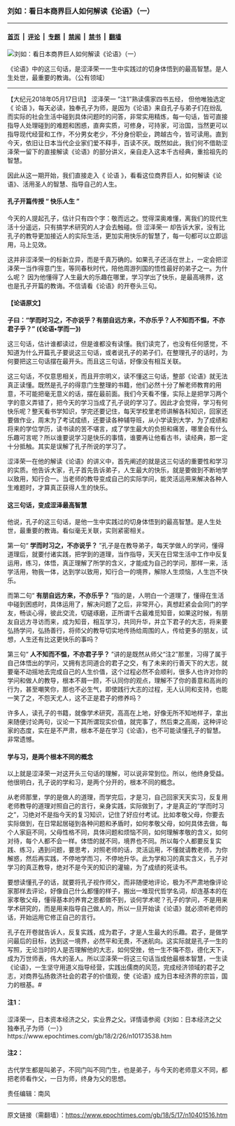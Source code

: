 ### 刘如：看日本商界巨人如何解读《论语》（一）

---

#### [首页](../../../..?n10401516) &nbsp;|&nbsp; [评论](../../../../../epoch-comment?n10401516) &nbsp;|&nbsp; [专题](../../../../../epoch-special?n10401516) &nbsp;|&nbsp; [禁闻](../../../../../epoch-news?n10401516) &nbsp;|&nbsp; [禁书](../../../../../books?n10401516) &nbsp;|&nbsp; [翻墙](https://github.com/gfw-breaker/nogfw/blob/master/README.md?n10401516)


<div><img alt="刘如：看日本商界巨人如何解读《论语》（一）" class="attachment-djy_600_400 size-djy_600_400 wp-post-image" src="https://i.epochtimes.com/assets/uploads/2018/05/260px-Analects_LunYu_Rongo2-1-600x400.jpg"/>
<div class="caption">
 <p>
  《论语》中的这三句话，是涩泽荣一一生中实践过的切身体悟到的最高智慧。是人生处世，最重要的教诲。（公有领域）
 </p>
</div></div><hr/><div class="post_content" id="artbody" itemprop="articleBody">
 <!-- article content begin -->
 <p>
  【大纪元2018年05月17日讯】
  <ok href="https://www.epochtimes.com/gb/tag/%E6%B6%A9%E6%B3%BD%E8%8D%A3%E4%B8%80.html">
   涩泽荣一
  </ok>
  “注1”熟读儒家四书五经， 但他唯独选定《
  <ok href="https://www.epochtimes.com/gb/tag/%E8%AE%BA%E8%AF%AD.html">
   论语
  </ok>
  》，每天必读，独奉孔子为师，是因为《论语》来自孔子与弟子们在纷乱而实际的社会生活中碰到具体问题时的问答，非常实用精炼，每一句话，皆可直接指导人处理碰到的难题和困惑，直奔实质，可修身，可持家，可治国，当然更可以指导现代经营和工作，不分男女老少，不分身份职业，跨越古今，皆可读用。直到今天，依旧让日本当代企业家们爱不释手，百读不厌。既然如此，我们何不借助涩泽荣一留下的直接解读《论语》的部分讲义，亲自走入这本千古经典，重拾祖先的智慧。
 </p>
 <p>
  因此从这一期开始，我们直接走入《
  <ok href="https://www.epochtimes.com/gb/tag/%E8%AE%BA%E8%AF%AD.html">
   论语
  </ok>
  》，看看这位商界巨人，如何解读《论语》、活用圣人的智慧、指导自己的人生。
  <strong>
   <br/>
  </strong>
 </p>
 <h4>
  <strong>
   孔子开篇传授
  </strong>
  <strong>
   “
  </strong>
  <strong>
   快乐人生
  </strong>
  <strong>
   ”
  </strong>
 </h4>
 <p>
  今天的人提起孔子，估计只有四个字：敬而远之。觉得深奥难懂，离我们的现代生活十分遥远，只有搞学术研究的人才会去触碰。但
  <ok href="https://www.epochtimes.com/gb/tag/%E6%B6%A9%E6%B3%BD%E8%8D%A3%E4%B8%80.html">
   涩泽荣一
  </ok>
  却告诉大家，没有比孔子的教导更加接近人的实际生活，更加实用快乐的智慧了，每一句都可以立即运用，马上见效。
 </p>
 <p>
  这并非涩泽荣一的标新立异，而是千真万确的。如果孔子还活在世上，一定会把涩泽荣一当作得意门生，等同春秋时代，陪他周游列国的悟性最好的弟子之一。为什么呢？ 因为他懂得了人生最大的乐趣在哪里，学习学出了快乐，是最高境界，这也是孔子开篇的教诲。不信请看《论语》的开卷头三句。
  <strong>
   <br/>
  </strong>
 </p>
 <h4>
  【论语原文】
 </h4>
 <p>
  <strong>
   子曰：“学而时习之，不亦说乎？有朋自远方来，不亦乐乎？人不知而不愠，不亦君子乎？” (《论语•学而一》)
  </strong>
 </p>
 <p>
  这三句话，估计谁都读过，但是谁都没有读懂。我们读完了，也没有任何感觉，不知道为什么开篇孔子要说这三句话，或者说孔子的弟子们，在整理孔子的话时，为何要把这三句话摆在最开头。而且这三句话，好像没有相互关联。
 </p>
 <p>
  这三句话，不仅意思相关，而且开宗明义，读不懂这三句话，整部《论语》就无法真正读懂。既然是孔子的得意门生整理的书籍，他们必然十分了解老师教育的用意，不可能把毫无意义的话，摆在最前面。我们今天看不懂，实际上是把学习两个字的意义弄错了，把今天的学习当成了孔子说的学习了。因此才会觉得，学习有何快乐呢？整天看书学知识，学完还要记住，每天学校里老师讲解各科知识，回家还要做作业，周末为了考试成绩，还要读各种辅导班，从小学读到大学，为了成绩和将来的学位学历，读书读的苦不堪言，成了学生最大的负担和痛苦，哪里会有什么乐趣可言呢？所以谁要说学习是快乐的事情，谁要再让他看古书，读经典，那一定十分抵触。其实是误解了孔子所说的学习了。
 </p>
 <p>
  涩泽荣一在他的解读《论语》的讲义中，首先阐述的就是这三句话的重要性和学习的实质。他告诉大家，孔子首先告诉弟子，人生最大的快乐，就是要做到不断地学以致用，知行合一。当老师的教导变成自己的实际学问，能灵活运用来解决各种人生难题时，才算真正获得人生的快乐。
 </p>
 <h4>
  <strong>
   这三句话，变成涩泽最高智慧
  </strong>
 </h4>
 <p>
  他说，孔子的这三句话，是他一生中实践过的切身体悟到的最高智慧。是人生处世，最重要的教诲。看似毫无关联，实则紧密相关。
 </p>
 <p>
  第一句“
  <strong>
   学而时习之，不亦说乎？
  </strong>
  ”孔子是在教导弟子，每天学做人的学问，懂得道理后，就要付诸实践，把学到的道理，当作指导，天天在日常生活中工作中反复运用，练习，体悟，真正理解了所学的含义，才能成为自己的学问，那样一来，活学活用，物我一体，达到学以致用，知行合一的境界，解除人生烦恼，人生岂不快乐。
 </p>
 <p>
  而第二句“
  <strong>
   有朋自远方来，不亦乐乎？
  </strong>
  ”指的是，人明白一个道理了，懂得在生活中碰到困惑时，具体运用了，解决问题了之后，非常开心，真想赶紧会会同门的学友，畅谈心得，彼此交流，切磋琢磨，正所谓千古最难觅知音，如果这时候，有朋友自远方寻访而来，成为知音，相互学习，共同升华，并立下君子的大志，将来要弘扬学问，弘扬善行，将师父的教导切实地传扬给周围的人，传给更多的朋友，试想，人生还有比这更快乐的事吗？
 </p>
 <p>
  第三句“
  <strong>
   人不知而不愠，不亦君子乎？
  </strong>
  ”讲的是既然从师父“注2”那里，习得了属于自己体悟出的学问，又拥有志同道合的君子之交，有了未来的行善天下的大志，就要毫不动摇地去完成自己的人生价值，这个过程必然不会顺利，很多人也许对你的学问和做人的教导，根本不屑一顾，不认同你的观点，理解不了你的善意和高尚的行为，甚至嘲笑你，那也不必生气，即使践行大志的过程，无人认同和支持，也能一笑了之，不怨天尤人，这不正是君子的修养吗？
 </p>
 <p>
  许多人，读孔子的书籍，就像学术研究，高高在上地，好像无所不知地样子，拿出来随便讨论两句，议论一下其所谓现实价值，就完事了，然后束之高阁，这种评论家的态度，实在是不严肃，根本不是在学习《论语》，也不可能读懂孔子的智慧。非常遗憾。
 </p>
 <h4>
  学与习，是两个根本不同的概念
 </h4>
 <p>
  以上就是涩泽荣一对这开头三句话的理解，可以说非常到位。所以，他终身受益。他很明白，孔子说的学和习，是两个分开的，根本不同的概念。
 </p>
 <p>
  从老师那里，学的是做人的道理，而学完后，才是习，自己回家天天实习，反复用老师教导的道理对照自己的言行，亲身实践，实际做到了，才是真正的“学而时习之”，习绝对不是指今天的复习知识，记住了好应付考试。比如孝敬父母，你要去实际做到，在日常起居碰到各种问题和矛盾时，如何孝敬父母，如何具体去做，每个人家庭不同，父母性格不同，具体问题和烦恼不同，如何理解孝敬的含义，如何对待，每个人都不会一样。体悟的就不同，境界也不同。所以每个人都要反复实践、练习，遇到问题，要思考，对照老师的话，灵活运用，不懂就请教老师，为你解惑，然后再实践，不停地学而习，不停地升华。此为学和习的真实含义，孔子对学习的真正教导，绝对不是今天的知识的灌输，为了成绩的死读书。
 </p>
 <p>
  要想读懂孔子的话，就要将孔子视作师父，而非随便地评论，极为不严肃地像评论家那样去评论，好像自己什么都懂的样子，搬出一堆现代哲学名词，却连基本的在家孝敬父母，懂得基本的养育之恩都做不到，谈何学术呢？孔子的学问，不是用来学术研究的，而是用来指导自己做人的，所以一旦开始读《论语》就必须听老师的话，开始运用它修正自己的言行。
 </p>
 <p>
  孔子在开卷就告诉人，反复实践，成为君子，才是人生最大的乐趣。君子，是做学问最后的目标，达到这一境界，必然平和无畏，不迷航向。这实际就是孔子一生的写照，无论当时的人是否理解他的大志，如何受挫，他一生不悔不怨，德化天下，成为万世师表，伟大的圣人。所以涩泽荣一将这三句话当成他最根本智慧，一生读《论语》，一生坚守用道义指导经营，实践出儒商的风范，完成经济领域的君子之志，对商界弘扬救济社会的君子的价值观，使《论语》成为日本经济界的宗旨，国力的根基。#
 </p>
 <h4>
  注1：
 </h4>
 <p>
  涩泽荣一，日本资本经济之父，实业界之父。详情请参阅《刘如：日本经济之父 独奉孔子为师（一）》
  <ok href="https://www.epochtimes.com/gb/18/2/26/n10173538.htm">
   https://www.epochtimes.com/gb/18/2/26/n10173538.htm
  </ok>
 </p>
 <h4>
  注2：
 </h4>
 <p>
  古代学生都是叫弟子，不同门叫不同门生，也是弟子，与今天的老师意义不同，都把老师看作父，一日为师，终身为父的思想。
 </p>
 <p>
  责任编辑：南风
 </p>
 <!-- article content end -->
 <div id="below_article_ad">
 </div>
</div>


---

原文链接（需翻墙）：https://www.epochtimes.com/gb/18/5/17/n10401516.htm